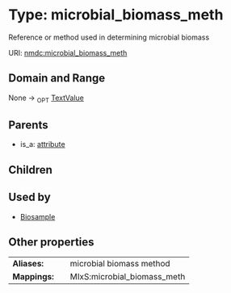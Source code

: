 
# Type: microbial_biomass_meth


Reference or method used in determining microbial biomass

URI: [nmdc:microbial_biomass_meth](https://microbiomedata/meta/microbial_biomass_meth)


## Domain and Range

None ->  <sub>OPT</sub> [TextValue](TextValue.md)

## Parents

 *  is_a: [attribute](attribute.md)

## Children


## Used by

 * [Biosample](Biosample.md)

## Other properties

|  |  |  |
| --- | --- | --- |
| **Aliases:** | | microbial biomass method |
| **Mappings:** | | MIxS:microbial_biomass_meth |

